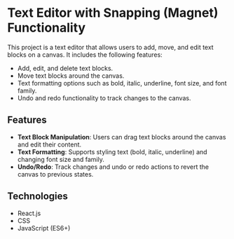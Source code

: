 # Text Editor with Snapping (Magnet) Functionality

This project is a text editor that allows users to add, move, and edit text blocks on a canvas. It includes the following features:
- Add, edit, and delete text blocks.
- Move text blocks around the canvas.
- Text formatting options such as bold, italic, underline, font size, and font family.
- Undo and redo functionality to track changes to the canvas.

## Features

- **Text Block Manipulation**: Users can drag text blocks around the canvas and edit their content.
- **Text Formatting**: Supports styling text (bold, italic, underline) and changing font size and family.
- **Undo/Redo**: Track changes and undo or redo actions to revert the canvas to previous states.

## Technologies

- React.js
- CSS
- JavaScript (ES6+)

